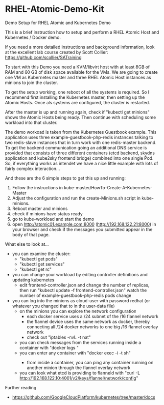 # RHEL-Atomic-Demo-Kit
Demo Setup for RHEL Atomic and Kubernetes Demo

This is a brief instruction how to setup and perform a RHEL Atomic Host and
Kubernetes / Docker demo.

If you need a more detailed instructions and background information, look at
the excellent lab course created by Scott Collier:
https://github.com/scollier/SATraining


To start with this Demo you need a KVM/libvirt host with at least 8GB of RAM
and 60 GB of disk space available for the VMs.  We are going to create one VM
as Kubernetes master and three RHEL Atomic Host instances as minions to join
the cluster.

To get the setup working, one reboot of all the systems is required.  So I
recommend first installing the Kubernetes master, then setting up the Atomic
Hosts.  Once als systems are configured, the cluster is restarted.

After the master is up and running again, check if "kubectl get minions" shows
the Atomic Hosts being ready.  Then continue with scheduling some workload into
that cluster.

The demo workoad is taken from the Kubernetes Guestbook example.
This application uses three example-guestbook-php-redis instances talking to
two redis-slave instances that in turn work with one redis-master backend.
To get the backend communication going an additional DNS service is provided
that consists of three different containers (etcd backend, skydns
application and kube2sky frontend bridge) combined into one single Pod.
So, if everything works as intendet we have a nice little example with lots of
fairly complex interaction...

And these are the 6 simple steps to get this up and running:

1. Follow the instructions in kube-master/HowTo-Create-A-Kubernetes-Master
2. Adjust the configuration and run the create-Minions.sh script in
   kube-minions.
3. Reboot master and minions
4. check if minions have status ready
5. go to kube-workload and start the demo
6. open http://atomic01.example.com:8000 (http://192.168.122.21:8000) in your
   browser and check if the messages you submitted appear in the body of that
   page.

What else to look at...

- you can examine the cluster:
  - "kubectl get pods"
  - "kubectl get services"
  - "kubectl get rc"
- you can change your workload by editing controller definitions and updating kubernetes
  - edit frontend-controller.json and change the number of replicas, then run "kubectl update -f frontend-controller.json"
    watch the number of example-guestbook-php-redis pods change
- you can log into the minions as cloud-user with password redhat (or whatever
  you changed that to in the user-data file)
  - on the minions you can explore the network configuration
    - each docker service uses a /24 subnet of the /16 flannel network
    - the flannel device uses the same network as docker, thereby connecting
      all /24 docker networks to one big /16 flannel overlay network
    - check out "iptables -nvL -t nat"
  - you can check messages from the services running inside a container
    with "docker logs <container-id>"
  - you can enter any container with "docker exec -i -t <container-id> sh"
    - from inside a container, you can ping any container running on another
      minion through the flannel overlay network
  - you can look what etcd is providing to flanneld with
    "curl -L http://192.168.122.10:4001/v2/keys/flannel/network/config"


Further reading

- https://github.com/GoogleCloudPlatform/kubernetes/tree/master/docs
